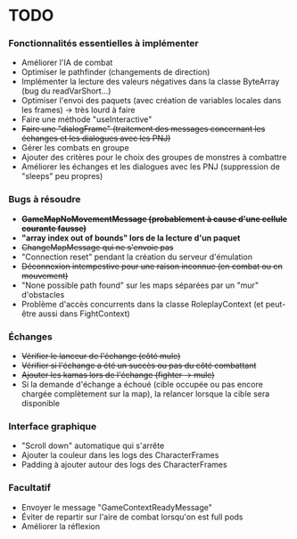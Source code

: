 # TODO

### Fonctionnalités essentielles à implémenter ###

* Améliorer l'IA de combat
* Optimiser le pathfinder (changements de direction)
* Implémenter la lecture des valeurs négatives dans la classe ByteArray (bug du readVarShort...)
* Optimiser l'envoi des paquets (avec création de variables locales dans les frames) -> très lourd à faire
* Faire une méthode "useInteractive"
* ~~Faire une "dialogFrame" (traitement des messages concernant les échanges et les dialogues avec les PNJ)~~
* Gérer les combats en groupe
* Ajouter des critères pour le choix des groupes de monstres à combattre
* Améliorer les échanges et les dialogues avec les PNJ (suppression de "sleeps" peu propres)

### Bugs à résoudre ###

* ~~**GameMapNoMovementMessage (probablement à cause d'une cellule courante fausse)**~~
* **"array index out of bounds" lors de la lecture d'un paquet**
* ~~ChangeMapMessage qui ne s'envoie pas~~
* "Connection reset" pendant la création du serveur d'émulation
* ~~Déconnexion intempestive pour une raison inconnue (en combat ou en mouvement)~~
* "None possible path found" sur les maps séparées par un "mur" d'obstacles
* Problème d'accès concurrents dans la classe RoleplayContext (et peut-être aussi dans FightContext)

### Échanges ###

* ~~Vérifier le lanceur de l'échange (côté mule)~~
* ~~Vérifier si l'échange a été un succès ou pas du côté combattant~~
* ~~Ajouter les kamas lors de l'échange (fighter -> mule)~~
* Si la demande d'échange a échoué (cible occupée ou pas encore chargée complètement sur la map), la relancer lorsque la cible sera disponible

### Interface graphique ###

* "Scroll down" automatique qui s'arrête
* Ajouter la couleur dans les logs des CharacterFrames
* Padding à ajouter autour des logs des CharacterFrames

### Facultatif ###

* Envoyer le message "GameContextReadyMessage"
* Éviter de repartir sur l'aire de combat lorsqu'on est full pods
* Améliorer la réflexion